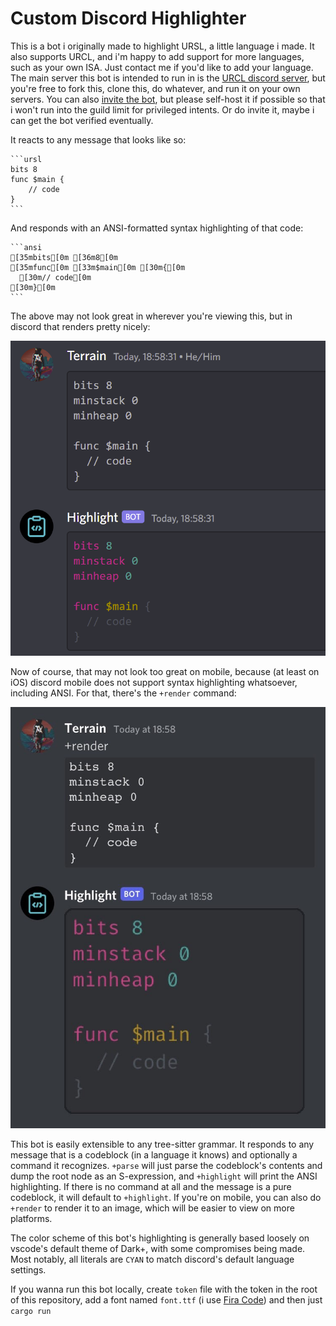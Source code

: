 # Custom Discord Highlighter

This is a bot i originally made to highlight URSL, a little language i made. It also supports URCL, and i'm happy to add support for more languages, such as your own ISA. Just contact me if you'd like to add your language. The main server this bot is intended to run in is the [URCL discord server](https://discord.gg/Nv8jzWg5j8), but you're free to fork this, clone this, do whatever, and run it on your own servers. You can also [invite the bot](https://discord.com/api/oauth2/authorize?client_id=980132414305214505&permissions=2048&scope=bot), but please self-host it if possible so that i won't run into the guild limit for privileged intents. Or do invite it, maybe i can get the bot verified eventually.

It reacts to any message that looks like so:

````
```ursl
bits 8
func $main {
    // code
}
```
````

And responds with an ANSI-formatted syntax highlighting of that code:

````
```ansi
[35mbits[0m [36m8[0m
[35mfunc[0m [33m$main[0m [30m{[0m
  [30m// code[0m
[30m}[0m
```
````

The above may not look great in wherever you're viewing this, but in discord that renders pretty nicely:

![The above code, rendered in discord](example+highlight.png)

Now of course, that may not look too great on mobile, because (at least on iOS) discord mobile does not support syntax highlighting whatsoever, including ANSI. For that, there's the ``+render`` command:

![The above code, highlighted and rendered by my bot, to look like a discord codeblock](example+render.jpg)

This bot is easily extensible to any tree-sitter grammar. It responds to any message that is a codeblock (in a language it knows) and optionally a command it recognizes. ``+parse`` will just parse the codeblock's contents and dump the root node as an S-expression, and ``+highlight`` will print the ANSI highlighting. If there is no command at all and the message is a pure codeblock, it will default to ``+highlight``. If you're on mobile, you can also do ``+render`` to render it to an image, which will be easier to view on more platforms.

The color scheme of this bot's highlighting is generally based loosely on vscode's default theme of Dark+, with some compromises being made. Most notably, all literals are ``CYAN`` to match discord's default language settings.

If you wanna run this bot locally, create ``token`` file with the token in the root of this repository, add a font named ``font.ttf`` (i use [Fira Code](https://github.com/tonsky/FiraCode)) and then just ``cargo run``